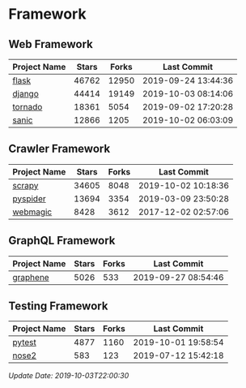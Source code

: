 # Framework

## Web Framework

| Project Name | Stars | Forks | Last Commit |
| ------------ | ----- | ----- | ----------- |
| [flask](https://github.com/pallets/flask) | 46762 | 12950 | 2019-09-24 13:44:36 |
| [django](https://github.com/django/django) | 44414 | 19149 | 2019-10-03 08:14:06 |
| [tornado](https://github.com/tornadoweb/tornado) | 18361 | 5054 | 2019-09-02 17:20:28 |
| [sanic](https://github.com/huge-success/sanic) | 12866 | 1205 | 2019-10-02 06:03:09 |

## Crawler Framework

| Project Name | Stars | Forks | Last Commit |
| ------------ | ----- | ----- | ----------- |
| [scrapy](https://github.com/scrapy/scrapy) | 34605 | 8048 | 2019-10-02 10:18:36 |
| [pyspider](https://github.com/binux/pyspider) | 13694 | 3354 | 2019-03-09 23:50:28 |
| [webmagic](https://github.com/code4craft/webmagic) | 8428 | 3612 | 2017-12-02 02:57:06 |

## GraphQL Framework

| Project Name | Stars | Forks | Last Commit |
| ------------ | ----- | ----- | ----------- |
| [graphene](https://github.com/graphql-python/graphene) | 5026 | 533 | 2019-09-27 08:54:46 |

## Testing Framework

| Project Name | Stars | Forks | Last Commit |
| ------------ | ----- | ----- | ----------- |
| [pytest](https://github.com/pytest-dev/pytest) | 4877 | 1160 | 2019-10-01 19:58:54 |
| [nose2](https://github.com/nose-devs/nose2) | 583 | 123 | 2019-07-12 15:42:18 |

*Update Date: 2019-10-03T22:00:30*